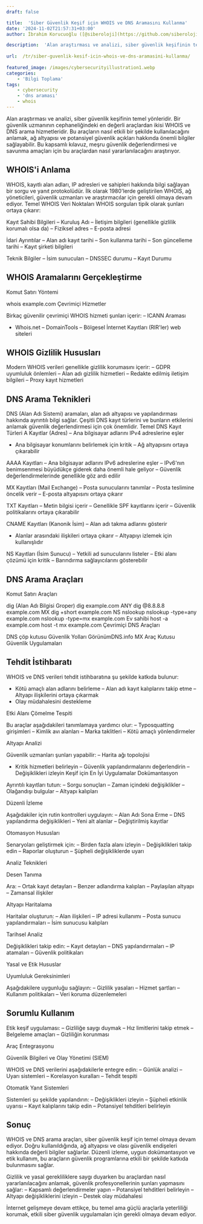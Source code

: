 ```yaml
---
draft: false

title:  'Siber Güvenlik Keşif için WHOIS ve DNS Aramasını Kullanma'
date: '2024-11-02T21:57:31+03:00'
author: İbrahim Korucuoğlu ([@siberoloji](https://github.com/siberoloji))

description:  'Alan araştırması ve analizi, siber güvenlik keşifinin temel yönleridir. Bir güvenlik uzmanının cephaneliğindeki en değerli araçlardan ikisi WHOIS ve DNS arama hizmetleridir.' 
 
url:  /tr/siber-guvenlik-kesif-icin-whois-ve-dns-aramasini-kullanma/
 
featured_image: /images/cybersecurityillustration1.webp
categories:
    - 'Bilgi Toplama'
tags:
    - cybersecurity
    - 'dns araması'
    - whois
---
```


Alan araştırması ve analizi, siber güvenlik keşifinin temel yönleridir. Bir güvenlik uzmanının cephaneliğindeki en değerli araçlardan ikisi WHOIS ve DNS arama hizmetleridir. Bu araçların nasıl etkili bir şekilde kullanılacağını anlamak, ağ altyapısı ve potansiyel güvenlik açıkları hakkında önemli bilgiler sağlayabilir. Bu kapsamlı kılavuz, meşru güvenlik değerlendirmesi ve savunma amaçları için bu araçlardan nasıl yararlanılacağını araştırıyor.
## WHOIS'i Anlama
WHOIS, kayıtlı alan adları, IP adresleri ve sahipleri hakkında bilgi sağlayan bir sorgu ve yanıt protokolüdür. İlk olarak 1980'lerde geliştirilen WHOIS, ağ yöneticileri, güvenlik uzmanları ve araştırmacılar için gerekli olmaya devam ediyor.
Temel WHOIS Veri Noktaları
WHOIS sorguları tipik olarak şunları ortaya çıkarır:

Kayıt Sahibi Bilgileri
– Kuruluş Adı
– İletişim bilgileri (genellikle gizlilik korumalı olsa da)
– Fiziksel adres
– E-posta adresi

İdari Ayrıntılar
– Alan adı kayıt tarihi
– Son kullanma tarihi
– Son güncelleme tarihi
– Kayıt şirketi bilgileri

Teknik Bilgiler
– İsim sunucuları
– DNSSEC durumu
– Kayıt Durumu
## WHOIS Aramalarını Gerçekleştirme
Komut Satırı Yöntemi

whois example.com
Çevrimiçi Hizmetler

Birkaç güvenilir çevrimiçi WHOIS hizmeti şunları içerir:
– ICANN Araması
- Whois.net
– DomainTools
– Bölgesel İnternet Kayıtları (RIR'ler) web siteleri
## WHOIS Gizlilik Hususları
Modern WHOIS verileri genellikle gizlilik korumasını içerir:
– GDPR uyumluluk önlemleri
– Alan adı gizlilik hizmetleri
– Redakte edilmiş iletişim bilgileri
– Proxy kayıt hizmetleri
## DNS Arama Teknikleri
DNS (Alan Adı Sistemi) aramaları, alan adı altyapısı ve yapılandırması hakkında ayrıntılı bilgi sağlar. Çeşitli DNS kayıt türlerini ve bunların etkilerini anlamak güvenlik değerlendirmesi için çok önemlidir.
Temel DNS Kayıt Türleri
A Kayıtlar (Adres)
– Ana bilgisayar adlarını IPv4 adreslerine eşler
- Ana bilgisayar konumlarını belirlemek için kritik
– Ağ altyapısını ortaya çıkarabilir

AAAA Kayıtları
– Ana bilgisayar adlarını IPv6 adreslerine eşler
– IPv6'nın benimsenmesi büyüdükçe giderek daha önemli hale geliyor
– Güvenlik değerlendirmelerinde genellikle göz ardı edilir

MX Kayıtları (Mail Exchange)
– Posta sunucularını tanımlar
– Posta teslimine öncelik verir
– E-posta altyapısını ortaya çıkarır

TXT Kayıtları
– Metin bilgisi içerir
– Genellikle SPF kayıtlarını içerir
– Güvenlik politikalarını ortaya çıkarabilir

CNAME Kayıtları (Kanonik İsim)
– Alan adı takma adlarını gösterir
- Alanlar arasındaki ilişkileri ortaya çıkarır
– Altyapıyı izlemek için kullanışlıdır

NS Kayıtları (İsim Sunucu)
– Yetkili ad sunucularını listeler
– Etki alanı çözümü için kritik
– Barındırma sağlayıcılarını gösterebilir
## DNS Arama Araçları
Komut Satırı Araçları

dig (Alan Adı Bilgisi Groper)
dig example.com ANY
dig @8.8.8.8 example.com MX
dig +short example.com NS
nslookup
nslookup -type=any example.com
nslookup -type=mx example.com
Ev sahibi
host -a example.com
host -t mx example.com
Çevrimiçi DNS Araçları

DNS çöp kutusu
Güvenlik Yolları
GörünümDNS.info
MX Araç Kutusu
Güvenlik Uygulamaları
## Tehdit İstihbaratı
WHOIS ve DNS verileri tehdit istihbaratına şu şekilde katkıda bulunur:
- Kötü amaçlı alan adlarını belirleme
– Alan adı kayıt kalıplarını takip etme
– Altyapı ilişkilerini ortaya çıkarmak
- Olay müdahalesini destekleme

Etki Alanı Çömelme Tespiti

Bu araçlar aşağıdakileri tanımlamaya yardımcı olur:
– Typosquatting girişimleri
– Kimlik avı alanları
– Marka taklitleri
– Kötü amaçlı yönlendirmeler

Altyapı Analizi

Güvenlik uzmanları şunları yapabilir:
– Harita ağı topolojisi
- Kritik hizmetleri belirleyin
– Güvenlik yapılandırmalarını değerlendirin
– Değişiklikleri izleyin
Keşif için En İyi Uygulamalar
Dokümantasyon

Ayrıntılı kayıtları tutun:
– Sorgu sonuçları
– Zaman içindeki değişiklikler
– Olağandışı bulgular
– Altyapı kalıpları

Düzenli İzleme

Aşağıdakiler için rutin kontrolleri uygulayın:
– Alan Adı Sona Erme
– DNS yapılandırma değişiklikleri
– Yeni alt alanlar
– Değiştirilmiş kayıtlar

Otomasyon Hususları

Senaryoları geliştirmek için:
– Birden fazla alanı izleyin
– Değişiklikleri takip edin
– Raporlar oluşturun
– Şüpheli değişikliklerde uyarı

Analiz Teknikleri

Desen Tanıma

Ara:
– Ortak kayıt detayları
– Benzer adlandırma kalıpları
– Paylaşılan altyapı
– Zamansal ilişkiler

Altyapı Haritalama

Haritalar oluşturun:
– Alan ilişkileri
– IP adresi kullanımı
– Posta sunucu yapılandırmaları
– İsim sunucusu kalıpları

Tarihsel Analiz

Değişiklikleri takip edin:
– Kayıt detayları
– DNS yapılandırmaları
– IP atamaları
– Güvenlik politikaları

Yasal ve Etik Hususlar

Uyumluluk Gereksinimleri

Aşağıdakilere uygunluğu sağlayın:
– Gizlilik yasaları
– Hizmet şartları
– Kullanım politikaları
– Veri koruma düzenlemeleri
## Sorumlu Kullanım
Etik keşif uygulaması:
– Gizliliğe saygı duymak
– Hız limitlerini takip etmek
– Belgeleme amaçları
– Gizliliğin korunması

Araç Entegrasyonu

Güvenlik Bilgileri ve Olay Yönetimi (SIEM)

WHOIS ve DNS verilerini aşağıdakilerle entegre edin:
– Günlük analizi
– Uyarı sistemleri
– Korelasyon kuralları
– Tehdit tespiti

Otomatik Yanıt Sistemleri

Sistemleri şu şekilde yapılandırın:
– Değişiklikleri izleyin
– Şüpheli etkinlik uyarısı
– Kayıt kalıplarını takip edin
– Potansiyel tehditleri belirleyin
## Sonuç
WHOIS ve DNS arama araçları, siber güvenlik keşif için temel olmaya devam ediyor. Doğru kullanıldığında, ağ altyapısı ve olası güvenlik endişeleri hakkında değerli bilgiler sağlarlar. Düzenli izleme, uygun dokümantasyon ve etik kullanım, bu araçların güvenlik programlarına etkili bir şekilde katkıda bulunmasını sağlar.

Gizlilik ve yasal gerekliliklere saygı duyarken bu araçlardan nasıl yararlanılacağını anlamak, güvenlik profesyonellerinin şunları yapmasını sağlar:
– Kapsamlı değerlendirmeler yapın
– Potansiyel tehditleri belirleyin
– Altyapı değişikliklerini izleyin
– Destek olay müdahalesi

İnternet gelişmeye devam ettikçe, bu temel ama güçlü araçlarla yeterliliği korumak, etkili siber güvenlik uygulamaları için gerekli olmaya devam ediyor.